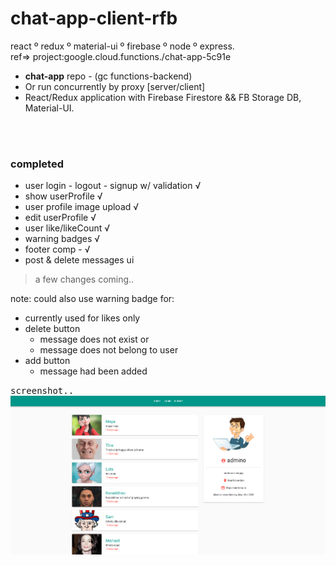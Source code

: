 # chat-app-client-rfb
react º redux º material-ui º firebase º node º express.            
ref=> project:google.cloud.functions./chat-app-5c91e


- __chat-app__ repo - (gc functions-backend)
- Or run concurrently by proxy [server/client]
- React/Redux application with Firebase Firestore && FB Storage DB, Material-UI.



<br /><br />

### completed
- user login - logout - signup w/ validation √
- show userProfile √
- user profile image upload √ 
- edit userProfile √
- user like/likeCount √
- warning badges √
- footer comp - √
- post & delete messages ui



> a few changes coming..


note: could also use warning badge for:
- currently used for likes only
- delete button
  + message does not exist or 
  + message does not belong to user
- add button
  + message had been added



<kbd>screenshot..</kbd><br/>
![](src/images/soFar.png)<br/>




